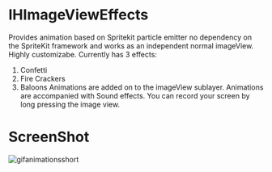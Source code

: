 # IHImageViewEffects
Provides animation based on Spritekit particle emitter no dependency on the SpriteKit framework and works as an independent normal imageView.
Highly customizabe.
Currently has 3 effects:
1. Confetti
2. Fire Crackers
3. Baloons
Animations are added on to the imageView sublayer. Animations are accompanied with Sound effects.
You can record your screen by long pressing the image view.

# ScreenShot
![gifanimationsshort](https://user-images.githubusercontent.com/16992520/31599174-cf8adce6-b26e-11e7-91b3-b947be38805e.gif)

